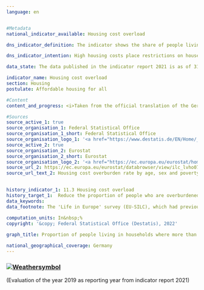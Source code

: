 ```yaml
---
language: en    


#Metadata    
national_indicator_available: Housing cost overload    

dns_indicator_definition: The indicator shows the share of people living in households where more than 40% of disposable household income is spent on housing. Housing costs comprise rent and ancillary charges, energy costs and water bills as well as, in the case of home ownership, investments to maintain the value of a property and interest payments on associated loans.    

dns_indicator_intention: High housing costs place restrictions on households with regard to their other consumption choices. Housing expenses amounting to more than 40% of disposable household income are considered to be excessive. The share of people who live in households where more than 40% of disposable household income is spent on housing is therefore to be reduced to 13% by 2030.    

data_state: The data published in the indicator report 2021 is as of 31.12.2020. The data shown on the DNS-Online-Platform is updated regularly, so that more current data may be available online than published in the indicator report 2021.    

indicator_name: Housing cost overload    
section: Housing    
postulate: Affordable housing for all    

#Content    
content_and_progress: <i>Taken from the official translation of the German Sustainable Development Strategy</i><br><br>The data used for this indicator come from the harmonised European statistics on income and living conditions (EU‑SILC). The indicator expresses housing costs relative to disposable household income. If a household is receiving housing benefits or comparable social benefits, such as social-security payments for accommodation and heating, these are also included in the calculations. These social benefits are not added to the income amount but are deducted from the housing costs, so that the burden of housing expenses on households that rely on housing-related social benefits is reduced or almost nullified.<br><br>The purchase of owner-occupied property is not included in housing costs. Other spending on measures to enhance the value of a property is not taken into account either &minus; though it is not always possible to clearly differentiate such spending from value-maintaining expenditure, which does count as part of housing costs. In such cases, established assumptions are applied to simplify the calculation. Nor does the indicator take into account any additional costs associated with the geographical location. For instance, expenditure on travel from a person’s place of residence to their workplace is not taken into account, although it is possible that the long commuting distance is the only reason that their housing costs remain below the 40% threshold.<br><br>By defining the threshold value as 40% of disposable household income, the indicator provides no information about average housing costs in absolute terms. If clusters emerge close to the threshold, even small alterations in the ratio of income to housing costs can cause major changes in the indicator. The indicator rose from 14.5% in 2010 to a relatively constant 16% from 2011 to 2016. In 2017, it went back down to the starting rate of 14.5%, before reducing further in 2018, to 14.2%, and yet further in 2019, when it reached 13.9%. The value is therefore lower than the level it started at in 2010. If the average trend recorded over the last five years continued, the goal set for 2030 would be achieved.<br><br>With regard to the actual housing situation and disposable income, the indicator provides only a limited amount of meaningful information. After all, the calculation method means that households with high incomes and high expenditure on housing also appear to be overburdened. Meanwhile, the data show that it is people at risk of poverty &minus; that is, those with less than 60% of the median equivalised income for the population &minus; who are particularly affected by excessive housing costs. Some 42.2% of people at risk of poverty were overburdened by housing costs in 2010, rising to 54.4% by 2014. That figure then sank to 48.3% by 2019. In contrast, excessive housing costs affected a markedly smaller proportion of people considered not at risk of poverty. The 2019 figure of 8.0% was lower than the 9.4% recorded in 2010 and peak of 10.5% reached in 2011.    

#Sources    
source_active_1: true
source_organisation_1: Federal Statistical Office
source_organisation_1_short: Federal Statistical Office
source_organisation_logo_1: '<a href="https://www.destatis.de/EN/Home/_node.html"><img src="https://g205sdgs.github.io/sdg-indicators/public/LogosEn/destatis.png" alt=" Federal Statistical Office" title="Click here to visit the homepage of the organization" style="border: transparent"/></a>'
source_active_2: true
source_organisation_2: Eurostat
source_organisation_2_short: Eurostat
source_organisation_logo_2: '<a href="https://ec.europa.eu/eurostat/home"><img src="https://g205sdgs.github.io/sdg-indicators/public/LogosEn/eurostat.png" alt=" Eurostat" title="Click here to visit the homepage of the organization" style="border: transparent"/></a>'
source_url_2: https://ec.europa.eu/eurostat/databrowser/view/ilc_lvho07a/default/table?lang=en                        
source_url_text_2: Housing cost overburden rate by age, sex and poverty status - EU-SILC survey                        
    

history_indicator_1: 11.3 Housing cost overload                    
history_target_1:  Reduce the proportion of people who are overburdened to 13% by 2030    
data_keywords:    
data_footnote: The 'Life in Europe' survey (EU-SILC), which had previously been conducted separately, was integrated into the microcensus as a sub-sample in 2020. Due to the change from a voluntary survey to a survey requiring information in part, combined with a new sample composition, it is not possible to compare the data of the survey year 2020 with previous years (break in time series).    
    
computation_units: In&nbsp;%    
copyright: '&copy; Federal Statistical Office (Destatis), 2022'    

graph_title: Proportion of people living in households where more than 40% of disposable income is spent on housing    

national_geographical_coverage: Germany    
---    
```

<div>
  <div class="my-header">
    <h3>
      <a href="https://sustainabledevelopment-deutschland.github.io/en/status/"><img src="https://g205sdgs.github.io/sdg-indicators/public/Wettersymbole/Sonne.png" title="The indicator is 'on track' and is expected to meet or is already meeting the target if development continues." alt="Weathersymbol" />
      </a>
    </h3>
  </div>
  <div class="my-header-note">
    <span> (Evaluation of the year 2019 as reporting year from indicator report 2021)</span>
  </div>
</div>